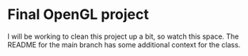 # Final OpenGL project
I will be working to clean this project up a bit, so watch this space.  The README for the main branch has some additional context for the class.

